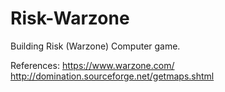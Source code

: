 # Risk-Warzone

Building Risk (Warzone) Computer game. 

References:
https://www.warzone.com/
http://domination.sourceforge.net/getmaps.shtml
